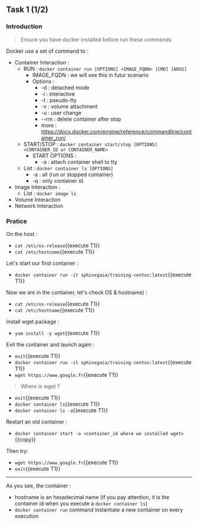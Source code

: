 ## Task 1 (1/2)

### Introduction

> Ensure you have docker installed before run these commands

Docker use a set of command to :
- Container Interaction :
  - RUN : `docker container run [OPTIONS] <IMAGE_FQDN> [CMD] [ARGS]`
    - IMAGE_FQDN : we will see this in futur scenario
    - Options :
      - -d : detached mode
      - -i : interactive
      - -t : pseudo-tty
      - -v : volume attachment
      - -u : user change
      - --rm : delete container after stop
      - more : https://docs.docker.com/engine/reference/commandline/container_run/
  - START/STOP : `docker container start/stop [OPTIONS] <CONTAINER_ID or CONTAINER_NAME>`
    - START OPTIONS :
      - -a : attach container shell to tty
  - List : `docker container ls [OPTIONS]`
    - -a : all (run or stopped container)
    - -q : only container id
- Image Interaction :
  - List : `docker image ls`
- Volume Interaction
- Network Interaction 

### Pratice

On the host :
- `cat /etc/os-release`{{execute T1}}
- `cat /etc/hostname`{{execute T1}}


Let's start our first container :
- `docker container run -it sphinxgaia/training-centos:latest`{{execute T1}}


Now we are in the container, let's check OS & hostname) :
- `cat /etc/os-release`{{execute T1}}
- `cat /etc/hostname`{{execute T1}}


Install wget package :
- `yum install -y wget`{{execute T1}}


Exit the container and launch again :
- `exit`{{execute T1}}
- `docker container run -it sphinxgaia/training-centos:latest`{{execute T1}}
- `wget https://www.google.fr`{{execute T1}}

> Where is wget ?
- `exit`{{execute T1}}
- `docker container ls`{{execute T1}}
- `docker container ls -a`{{execute T1}}

Restart an old container :
- `docker container start -a <container_id where we installed wget>`{{copy}}

Then try:
- `wget https://www.google.fr`{{execute T1}}
- `exit`{{execute T1}}


---

As you see, the container :
- hostname is an hexadecimal name (if you pay attention, it is the container id when you execute a `docker container ls`)
- `docker container run` command instantiate a new container on every execution